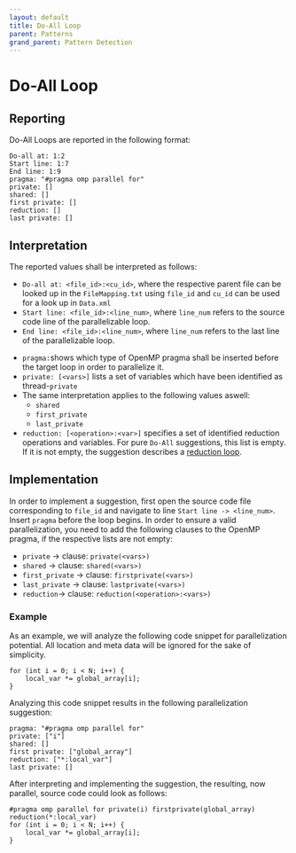 ```yaml
---
layout: default
title: Do-All Loop
parent: Patterns
grand_parent: Pattern Detection
---
```


# Do-All Loop

## Reporting
Do-All Loops are reported in the following format:
```
Do-all at: 1:2
Start line: 1:7
End line: 1:9
pragma: "#pragma omp parallel for"
private: []
shared: []
first private: []
reduction: []
last private: []
```

## Interpretation
The reported values shall be interpreted as follows:
* `Do-all at: <file_id>:<cu_id>`, where the respective parent file can be looked up in the `FileMapping.txt` using `file_id` and `cu_id` can be used for a look up in `Data.xml`
* `Start line: <file_id>:<line_num>`, where `line_num` refers to the source code line of the parallelizable loop.
* `End line: <file_id>:<line_num>`, where `line_num` refers to the last line of the parallelizable loop.
<!--
Note: Disabled, since these values are not determined correctly at the moment. Values will be added to the result once their implementations are fixed.
* `iterations: <num>` specifies the counted amount of iterations the loop has executed during the profiling.
* `instructions: <num>` specifies the summed number of instructions executed within one iteration of the loop body
* `TODO: workload: <num>` provides an arbitrary value which represents the computational weight of one iteration of the loop. 
-->
* `pragma:`shows which type of OpenMP pragma shall be inserted before the target loop in order to parallelize it.
* `private: [<vars>]` lists a set of variables which have been identified as thread-`private`
* The same interpretation applies to the following values aswell:
    * `shared`
    * `first_private`
    * `last_private`
* `reduction: [<operation>:<var>]` specifies a set of identified reduction  operations and variables. For pure `Do-All` suggestions, this list is empty. If it is not empty, the suggestion describes a [reduction loop](Reduction.md).

## Implementation
In order to implement a suggestion, first open the source code file corresponding to `file_id` and navigate to line `Start line -> <line_num>`.
Insert `pragma` before the loop begins.
In order to ensure a valid parallelization, you need to add the following clauses to the OpenMP pragma, if the respective lists are not empty:
* `private` -> clause: `private(<vars>)`
* `shared` -> clause: `shared(<vars>)`
* `first_private` -> clause: `firstprivate(<vars>)`
* `last_private` -> clause: `lastprivate(<vars>)`
* `reduction`-> clause: `reduction(<operation>:<vars>)`

### Example
As an example, we will analyze the following code snippet for parallelization potential. All location and meta data will be ignored for the sake of simplicity.

    for (int i = 0; i < N; i++) {
        local_var *= global_array[i];
    }

Analyzing this code snippet results in the following parallelization suggestion:
```
pragma: "#pragma omp parallel for"
private: ["i"]
shared: []
first private: ["global_array"]
reduction: ["*:local_var"]
last private: []
```

After interpreting and implementing the suggestion, the resulting, now parallel, source code could look as follows:

    #pragma omp parallel for private(i) firstprivate(global_array) reduction(*:local_var)
    for (int i = 0; i < N; i++) {
        local_var *= global_array[i];
    } 
